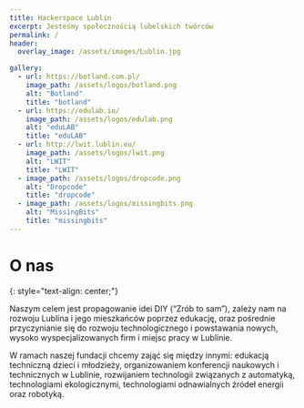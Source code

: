 ```yaml
---
title: Hackerspace Lublin
excerpt: Jesteśmy społecznością lubelskich twórców
permalink: /
header:
  overlay_image: /assets/images/Lublin.jpg

gallery:
  - url: https://botland.com.pl/
    image_path: /assets/logos/botland.png
    alt: "Botland"
    title: "botland"
  - url: https://edulab.io/
    image_path: /assets/logos/edulab.png
    alt: "eduLAB"
    title: "eduLAB"
  - url: http://lwit.lublin.eu/
    image_path: /assets/logos/lwit.png
    alt: "LWIT"
    title: "LWIT"
  - image_path: /assets/logos/dropcode.png
    alt: "Dropcode"
    title: "dropcode"
  - image_path: /assets/logos/missingbits.png
    alt: "MissingBits"
    title: "missingbits"
---
```


# O nas
{: style="text-align: center;"}

Naszym celem jest propagowanie idei DIY (“Zrób to sam”), zależy nam na rozwoju Lublina i jego mieszkańców poprzez edukację, oraz pośrednie przyczynianie się do rozwoju technologicznego i powstawania nowych, wysoko wyspecjalizowanych firm i miejsc pracy w Lublinie.

W ramach naszej fundacji chcemy zająć się między innymi: edukacją techniczną dzieci i młodzieży, organizowaniem konferencji naukowych i technicznych w Lublinie, rozwijaniem technologii związanych z automatyką, technologiami ekologicznymi, technologiami odnawialnych źródeł energii oraz robotyką.

